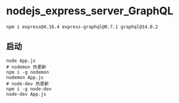 <!--
 * @Author: Topskys
 * @Date: 2022-09-04 22:22:33
 * @LastEditTime: 2022-09-21 21:36:33
 * 运用于 扩展GraphQL 2022年9月21日21:15:19
-->
# nodejs_express_server_GraphQL
```
npm i express@4.16.4 express-graphql@0.7.1 graphql@14.0.2
```


## 启动
```
node App.js
# nodemon 热更新
npm i -g nodemon
nodemon App.js
# node-dev 热更新
npm i -g node-dev
node-dev App.js
```
